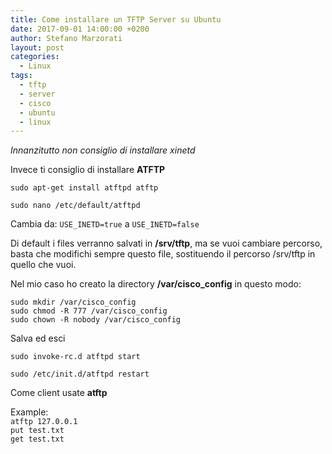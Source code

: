 ```yaml
---
title: Come installare un TFTP Server su Ubuntu
date: 2017-09-01 14:00:00 +0200
author: Stefano Marzorati
layout: post
categories:
  - Linux
tags:
  - tftp
  - server
  - cisco
  - ubuntu
  - linux
---
```

*Innanzitutto non consiglio di installare xinetd*

Invece ti consiglio di installare **ATFTP**

<code>sudo apt-get install atftpd atftp</code>   

<code>sudo nano /etc/default/atftpd</code>   

Cambia da: <code>USE_INETD=true</code> a <code>USE_INETD=false</code>   

Di default i files verranno salvati in **/srv/tftp**, ma se vuoi cambiare percorso, basta che modifichi sempre questo file, sostituendo il percorso /srv/tftp in quello che vuoi.

Nel mio caso ho creato la directory **/var/cisco_config** in questo modo:   

```
sudo mkdir /var/cisco_config
sudo chmod -R 777 /var/cisco_config
sudo chown -R nobody /var/cisco_config
```

Salva ed esci

<code>sudo invoke-rc.d atftpd start</code>

<code>sudo /etc/init.d/atftpd restart</code>

Come client usate **atftp**

Example:   
<code>atftp 127.0.0.1</code>   
<code>put test.txt</code>   
<code>get test.txt</code>   
